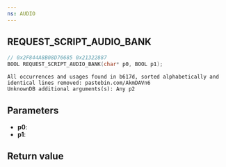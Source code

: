 ```yaml
---
ns: AUDIO
---
```

## REQUEST_SCRIPT_AUDIO_BANK

```c
// 0x2F844A8B08D76685 0x21322887
BOOL REQUEST_SCRIPT_AUDIO_BANK(char* p0, BOOL p1);
```

```
All occurrences and usages found in b617d, sorted alphabetically and identical lines removed: pastebin.com/AkmDAVn6  
UnknownDB additional arguments(s): Any p2
```

## Parameters
* **p0**: 
* **p1**: 

## Return value
